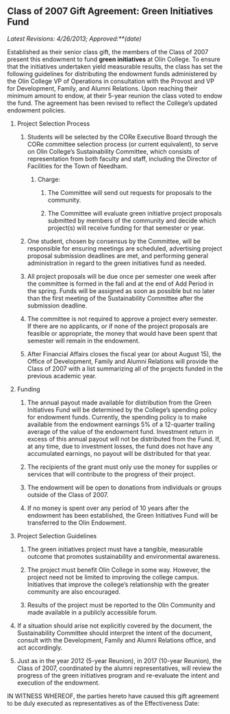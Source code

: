 ## Class of 2007 Gift Agreement: Green Initiatives Fund

*Latest Revisions: 4/26/2013; Approved:**(date)*

Established as their senior class gift, the members of the Class of 2007
present this endowment to fund **green initiatives** at Olin College. To
ensure that the initiatives undertaken yield measurable results, the
class has set the following guidelines for distributing the endowment
funds administered by the Olin College VP of Operations in consultation
with the Provost and VP for Development, Family, and Alumni Relations. Upon
reaching their minimum amount to endow, at their 5-year reunion the
class voted to endow the fund. The agreement has been revised to reflect
the College’s updated endowment policies.


1.  Project Selection Process

    1.  Students will be selected by the CORe Executive Board through
        the CORe committee selection process (or current equivalent), to
        serve on Olin College’s Sustainability Committee, which consists
        of representation from both faculty and staff, including the
        Director of Facilities for the Town of Needham.

        1.  Charge:

            1.  The Committee will send out requests for proposals to
                the community.

            2.  The Committee will evaluate green initiative project
                proposals submitted by members of the community and
                decide which project(s) will receive funding for that
                semester or year.

    2.  One student, chosen by consensus by the Committee, will be
        responsible for ensuring meetings are scheduled, advertising
        project proposal submission deadlines are met, and performing general
        administration in regard to the green initiatives fund as
        needed.

    3.  All project proposals will be due once per semester one week
        after the committee is formed in the fall and at the end of Add
        Period in the spring. Funds will be assigned as soon as possible
        but no later than the first meeting of the Sustainability
        Committee after the submission deadline.

    4.  The committee is not required to approve a project every
        semester. If there are no applicants, or if none of the project
        proposals are feasible or appropriate, the money that would have
        been spent that semester will remain in the endowment.

    5.  After Financial Affairs closes the fiscal year (or about August
        15), the Office of Development, Family and Alumni Relations will
        provide the Class of 2007 with a list summarizing all of the
        projects funded in the previous academic year.

2.  Funding

    1.  The annual payout made available for distribution from the Green
        Initiatives Fund will be determined by the College’s spending
        policy for endowment funds. Currently, the spending policy is to
        make available from the endowment earnings 5% of a 12-quarter
        trailing average of the value of the endowment fund. Investment
        return in excess of this annual payout will not be distributed
        from the Fund. If, at any time, due to investment losses, the
        fund does not have any accumulated earnings, no payout will be
        distributed for that year.

    2.  The recipients of the grant must only use the money for supplies
        or services that will contribute to the progress of their
        project.

    3.  The endowment will be open to donations from individuals or
        groups outside of the Class of 2007.

    4.  If no money is spent over any period of 10 years after the
        endowment has been established, the Green Initiatives Fund will
        be transferred to the Olin Endowment.

3.  Project Selection Guidelines

    1.  The green initiatives project must have a tangible, measurable
        outcome that promotes sustainability and environmental
        awareness.

    2.  The project must benefit Olin College in some way. However, the
        project need not be limited to improving the college campus.
        Initiatives that improve the college’s relationship with the
        greater community are also encouraged.

    3.  Results of the project must be reported to the Olin Community
        and made available in a publicly accessible forum.

4.  If a situation should arise not explicitly covered by the document,
    the Sustainability Committee should interpret the intent of the
    document, consult with the Development, Family and Alumni Relations
    office, and act accordingly.

5.  Just as in the year 2012 (5-year Reunion), in 2017 (10-year
    Reunion), the Class of 2007, coordinated by the alumni
    representatives, will review the progress of the green initiatives program
    and re-evaluate the intent and execution of the endowment.

IN WITNESS WHEREOF, the parties hereto have caused this gift agreement
to be duly executed as representatives as of the Effectiveness Date:
